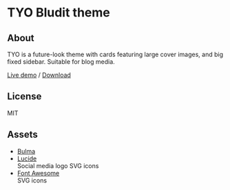 # TYO Bludit theme

## About
TYO is a future-look theme with cards featuring large cover images, and big fixed sidebar. Suitable for blog media.

[Live demo](https://via.rossa.cc/demo/tyo) / [Download](https://github.com/sakanafurai/tyo/releases/download/v1.0.0/tyo.zip)


## License
MIT

## Assets
* [Bulma](https://bulma.io/)
* [Lucide](https://lucide.dev/)<br>
Social media logo SVG icons
* [Font Awesome](https://fontawesome.com/)<br>
SVG icons
